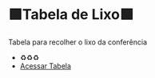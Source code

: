 # 🟩Tabela de Lixo🟩
Tabela para recolher o lixo da conferência
- ♻️♻️♻️
- [Acessar Tabela](https://felipepinheiroregina.github.io/tabela-lixo/)
